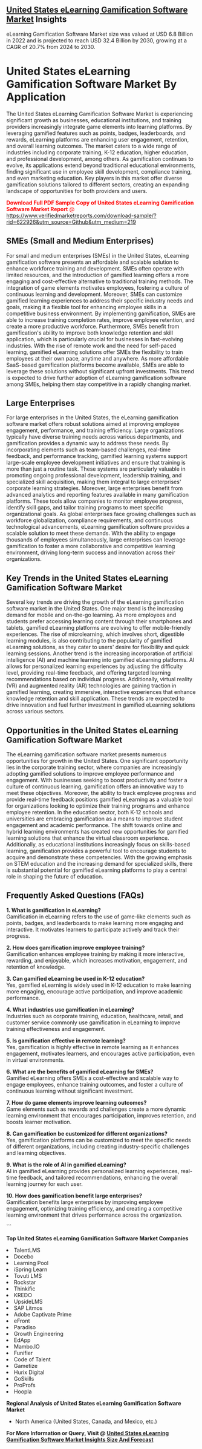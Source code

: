 <h2><a href="https://www.verifiedmarketreports.com/download-sample/?rid=622926&amp;utm_source=Github&amp;utm_medium=219" target="_blank">United States eLearning Gamification Software Market</a> Insights</h2><p>eLearning Gamification Software Market size was valued at USD 6.8 Billion in 2022 and is projected to reach USD 32.4 Billion by 2030, growing at a CAGR of 20.7% from 2024 to 2030.</p><p> <h1>United States eLearning Gamification Software Market By Application</h1> <p>The United States eLearning Gamification Software Market is experiencing significant growth as businesses, educational institutions, and training providers increasingly integrate game elements into learning platforms. By leveraging gamified features such as points, badges, leaderboards, and rewards, eLearning platforms are enhancing user engagement, retention, and overall learning outcomes. The market caters to a wide range of industries including corporate training, K-12 education, higher education, and professional development, among others. As gamification continues to evolve, its applications extend beyond traditional educational environments, finding significant use in employee skill development, compliance training, and even marketing education. Key players in this market offer diverse gamification solutions tailored to different sectors, creating an expanding landscape of opportunities for both providers and users. <p><span class=""><span style="color: #ff0000;"><strong>Download Full PDF Sample Copy of United States eLearning Gamification Software Market Report</strong> @ </span><a href="https://www.verifiedmarketreports.com/download-sample/?rid=622926&amp;utm_source=Github&amp;utm_medium=219" target="_blank">https://www.verifiedmarketreports.com/download-sample/?rid=622926&amp;utm_source=Github&amp;utm_medium=219</a></span></p></p> <h2>SMEs (Small and Medium Enterprises)</h2> <p>For small and medium enterprises (SMEs) in the United States, eLearning gamification software presents an affordable and scalable solution to enhance workforce training and development. SMEs often operate with limited resources, and the introduction of gamified learning offers a more engaging and cost-effective alternative to traditional training methods. The integration of game elements motivates employees, fostering a culture of continuous learning and development. Moreover, SMEs can customize gamified learning experiences to address their specific industry needs and goals, making it a flexible tool for enhancing employee skills in a competitive business environment. By implementing gamification, SMEs are able to increase training completion rates, improve employee retention, and create a more productive workforce. Furthermore, SMEs benefit from gamification's ability to improve both knowledge retention and skill application, which is particularly crucial for businesses in fast-evolving industries. With the rise of remote work and the need for self-paced learning, gamified eLearning solutions offer SMEs the flexibility to train employees at their own pace, anytime and anywhere. As more affordable SaaS-based gamification platforms become available, SMEs are able to leverage these solutions without significant upfront investments. This trend is expected to drive further adoption of eLearning gamification software among SMEs, helping them stay competitive in a rapidly changing market. <h2>Large Enterprises</h2> <p>For large enterprises in the United States, the eLearning gamification software market offers robust solutions aimed at improving employee engagement, performance, and training efficiency. Large organizations typically have diverse training needs across various departments, and gamification provides a dynamic way to address these needs. By incorporating elements such as team-based challenges, real-time feedback, and performance tracking, gamified learning systems support large-scale employee development initiatives and ensure that training is more than just a routine task. These systems are particularly valuable in promoting ongoing professional development, leadership training, and specialized skill acquisition, making them integral to large enterprises' corporate learning strategies. Moreover, large enterprises benefit from advanced analytics and reporting features available in many gamification platforms. These tools allow companies to monitor employee progress, identify skill gaps, and tailor training programs to meet specific organizational goals. As global enterprises face growing challenges such as workforce globalization, compliance requirements, and continuous technological advancements, eLearning gamification software provides a scalable solution to meet these demands. With the ability to engage thousands of employees simultaneously, large enterprises can leverage gamification to foster a more collaborative and competitive learning environment, driving long-term success and innovation across their organizations. <h2>Key Trends in the United States eLearning Gamification Software Market</h2> <p>Several key trends are driving the growth of the eLearning gamification software market in the United States. One major trend is the increasing demand for mobile and on-the-go learning. As more employees and students prefer accessing learning content through their smartphones and tablets, gamified eLearning platforms are evolving to offer mobile-friendly experiences. The rise of microlearning, which involves short, digestible learning modules, is also contributing to the popularity of gamified eLearning solutions, as they cater to users' desire for flexibility and quick learning sessions. Another trend is the increasing incorporation of artificial intelligence (AI) and machine learning into gamified eLearning platforms. AI allows for personalized learning experiences by adjusting the difficulty level, providing real-time feedback, and offering targeted learning recommendations based on individual progress. Additionally, virtual reality (VR) and augmented reality (AR) technologies are gaining traction in gamified learning, creating immersive, interactive experiences that enhance knowledge retention and skill application. These trends are expected to drive innovation and fuel further investment in gamified eLearning solutions across various sectors. <h2>Opportunities in the United States eLearning Gamification Software Market</h2> <p>The eLearning gamification software market presents numerous opportunities for growth in the United States. One significant opportunity lies in the corporate training sector, where companies are increasingly adopting gamified solutions to improve employee performance and engagement. With businesses seeking to boost productivity and foster a culture of continuous learning, gamification offers an innovative way to meet these objectives. Moreover, the ability to track employee progress and provide real-time feedback positions gamified eLearning as a valuable tool for organizations looking to optimize their training programs and enhance employee retention. In the education sector, both K-12 schools and universities are embracing gamification as a means to improve student engagement and academic performance. The shift towards online and hybrid learning environments has created new opportunities for gamified learning solutions that enhance the virtual classroom experience. Additionally, as educational institutions increasingly focus on skills-based learning, gamification provides a powerful tool to encourage students to acquire and demonstrate these competencies. With the growing emphasis on STEM education and the increasing demand for specialized skills, there is substantial potential for gamified eLearning platforms to play a central role in shaping the future of education. <h2>Frequently Asked Questions (FAQs)</h2> <p><strong>1. What is gamification in eLearning?</strong><br>Gamification in eLearning refers to the use of game-like elements such as points, badges, and leaderboards to make learning more engaging and interactive. It motivates learners to participate actively and track their progress.</p> <p><strong>2. How does gamification improve employee training?</strong><br>Gamification enhances employee training by making it more interactive, rewarding, and enjoyable, which increases motivation, engagement, and retention of knowledge.</p> <p><strong>3. Can gamified eLearning be used in K-12 education?</strong><br>Yes, gamified eLearning is widely used in K-12 education to make learning more engaging, encourage active participation, and improve academic performance.</p> <p><strong>4. What industries use gamification in eLearning?</strong><br>Industries such as corporate training, education, healthcare, retail, and customer service commonly use gamification in eLearning to improve training effectiveness and engagement.</p> <p><strong>5. Is gamification effective in remote learning?</strong><br>Yes, gamification is highly effective in remote learning as it enhances engagement, motivates learners, and encourages active participation, even in virtual environments.</p> <p><strong>6. What are the benefits of gamified eLearning for SMEs?</strong><br>Gamified eLearning offers SMEs a cost-effective and scalable way to engage employees, enhance training outcomes, and foster a culture of continuous learning without significant investment.</p> <p><strong>7. How do game elements improve learning outcomes?</strong><br>Game elements such as rewards and challenges create a more dynamic learning environment that encourages participation, improves retention, and boosts learner motivation.</p> <p><strong>8. Can gamification be customized for different organizations?</strong><br>Yes, gamification platforms can be customized to meet the specific needs of different organizations, including creating industry-specific challenges and learning objectives.</p> <p><strong>9. What is the role of AI in gamified eLearning?</strong><br>AI in gamified eLearning provides personalized learning experiences, real-time feedback, and tailored recommendations, enhancing the overall learning journey for each user.</p> <p><strong>10. How does gamification benefit large enterprises?</strong><br>Gamification benefits large enterprises by improving employee engagement, optimizing training efficiency, and creating a competitive learning environment that drives performance across the organization.</p> ```</p><p><strong>Top United States eLearning Gamification Software Market Companies</strong></p><div data-test-id=""><p><li>TalentLMS</li><li> Docebo</li><li> Learning Pool</li><li> iSpring Learn</li><li> Tovuti LMS</li><li> Rockstar</li><li> Thinkific</li><li> KREDO</li><li> UpsideLMS</li><li> SAP Litmos</li><li> Adobe Captivate Prime</li><li> eFront</li><li> Paradiso</li><li> Growth Engineering</li><li> EdApp</li><li> Mambo.IO</li><li> Funifier</li><li> Code of Talent</li><li> Gametize</li><li> Hurix Digital</li><li> GoSkills</li><li> ProProfs</li><li> Hoopla</li></p><div><strong>Regional Analysis of&nbsp;United States eLearning Gamification Software Market</strong></div><ul><li dir="ltr"><p dir="ltr">North America&nbsp;(United States, Canada, and Mexico, etc.)</p></li></ul><p><strong>For More Information or Query, Visit @&nbsp;</strong><strong><a href="https://www.verifiedmarketreports.com/product/elearning-gamification-software-market/?utm_source=Github&amp;utm_medium=219" target="_blank">United States eLearning Gamification Software Market Insights Size And Forecast</a></strong></p></div>
